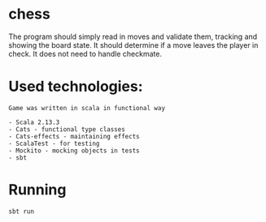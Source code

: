 # chess
The program should simply read in moves and validate them, tracking and showing the board state. It should determine if a move leaves the player in check. It does not need to handle checkmate.

# Used technologies:
	Game was written in scala in functional way
	
	- Scala 2.13.3
	- Cats - functional type classes
	- Cats-effects - maintaining effects
	- ScalaTest - for testing
	- Mockito - mocking objects in tests
	- sbt 
	
# Running
	sbt run
